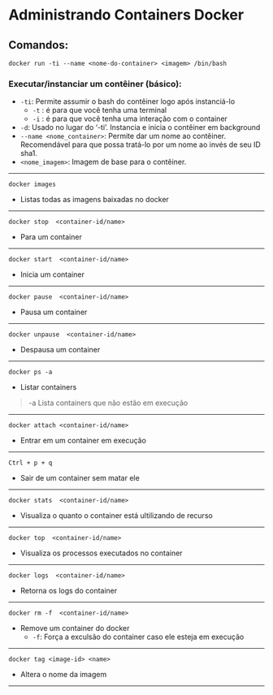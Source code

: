 # Administrando Containers Docker

## Comandos:

```docker run -ti --name <nome-do-container> <imagem> /bin/bash```

### Executar/instanciar um contêiner (básico):

* ```-ti```: Permite assumir o bash do contêiner logo após instanciá-lo
    * ```-t``` : é para que você tenha uma terminal
    * ```-i``` : é para que você tenha uma interação com o container
* ```-d```: Usado no lugar do ‘-ti’. Instancia e inicia o contêiner em background
* ```--name <nome_container>```: Permite dar um nome ao contêiner. Recomendável para que possa tratá-lo por um nome ao invés de seu ID sha1.
* ```<nome_imagem>```: Imagem de base para o contêiner.

---

```docker images ```

* Listas todas as imagens baixadas no docker
---

```docker stop  <container-id/name>```

* Para um container

---

```docker start  <container-id/name>```

* Inicia um container

---

```docker pause  <container-id/name>```

* Pausa um container

---

```docker unpause  <container-id/name>```

* Despausa um container

---

```docker ps -a ```
* Listar containers
> -a Lista containers que não estão em execução

---

```docker attach <container-id/name> ```
* Entrar em um container em execução

---

```Ctrl + p + q ```
* Sair de um container sem matar ele

---

```docker stats  <container-id/name>```

* Visualiza o quanto o container está ultilizando de recurso

---

```docker top  <container-id/name>```

* Visualiza os processos executados no container

---

```docker logs  <container-id/name>```

* Retorna os logs do container

---

```docker rm -f  <container-id/name>```

* Remove um container do docker
    * ```-f```: Força a exculsão do container caso ele esteja em execução

---

```docker tag <image-id> <name>```

* Altera o nome da imagem

---
